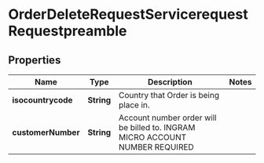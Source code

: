 

# OrderDeleteRequestServicerequestRequestpreamble


## Properties

| Name | Type | Description | Notes |
|------------ | ------------- | ------------- | -------------|
|**isocountrycode** | **String** | Country that Order is being place in. |  |
|**customerNumber** | **String** | Account number order will be billed to. INGRAM MICRO ACCOUNT NUMBER REQUIRED |  |



